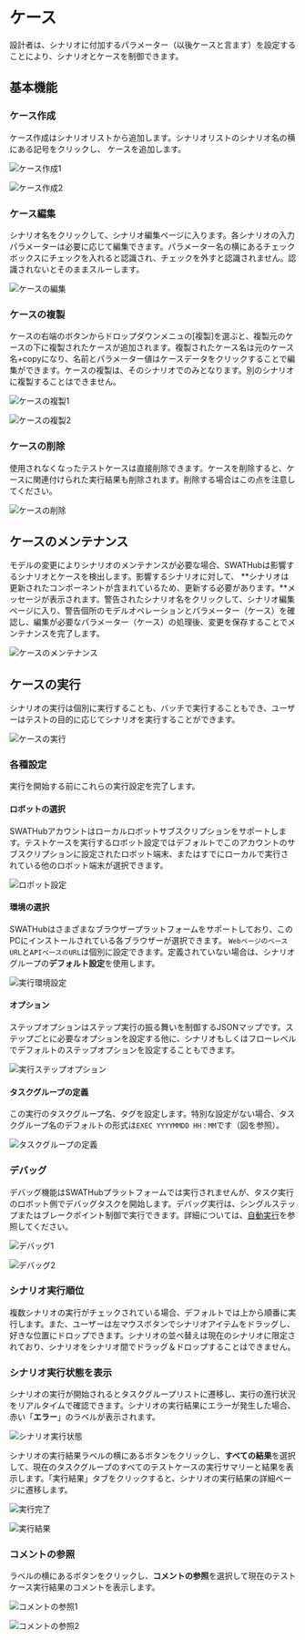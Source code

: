 ケース
===

設計者は、シナリオに付加するパラメーター（以後ケースと言ます）を設定することにより、シナリオとケースを制御できます。

基本機能
---

### ケース作成

ケース作成はシナリオリストから追加します。シナリオリストのシナリオ名の横にある<i class="fa fa-plus-circle"></i>記号をクリックし、 ケースを追加します。

![ケース作成1](../assets/img/manual-case-01.jpg)

![ケース作成2](../assets/img/manual-case-02.jpg)

### ケース編集

シナリオ名をクリックして、シナリオ編集ページに入ります。各シナリオの入力パラメーターは必要に応じて編集できます。パラメーター名の横にある<i class="fa fa-square-o"></i>チェックボックスにチェックを入れると認識され、チェックを外すと認識されません。認識されないとそのままスルーします。

![ケースの編集](../assets/img/manual-case-03.jpg)

### ケースの複製

ケースの右端のボタンからドロップダウンメニュの[複製]を選ぶと、複製元のケースの下に複製されたケースが追加されます。複製されたケース名は元のケース名+copyになり、名前とパラメーター値はケースデータをクリックすることで編集ができます。ケースの複製は、そのシナリオでのみとなります。別のシナリオに複製することはできません。

![ケースの複製1](../assets/img/manual-case-04.jpg)

![ケースの複製2](../assets/img/manual-case-05.jpg)

### ケースの削除

使用されなくなったテストケースは直接削除できます。ケースを削除すると、ケースに関連付けられた実行結果も削除されます。削除する場合はこの点を注意してください。

![ケースの削除](../assets/img/manual-case-06.jpg)


ケースのメンテナンス
---

モデルの変更によりシナリオのメンテナンスが必要な場合、SWATHubは影響するシナリオとケースを検出します。影響するシナリオに対して、<i class="fa fa-warning"></i> **シナリオは更新されたコンポーネントが含まれているため、更新する必要があります。**メッセージが表示されます。警告されたシナリオ名をクリックして、シナリオ編集ページに入り、警告個所のモデルオペレーションとパラメーター（ケース）を確認し、編集が必要なパラメーター（ケース）の処理後、変更を保存することでメンテナンスを完了します。

![ケースのメンテナンス](../assets/img/manual-case-07.jpg)


ケースの実行
---

シナリオの実行は個別に実行することも、バッチで実行することもでき、ユーザーはテストの目的に応じてシナリオを実行することができます。

![ケースの実行](../assets/img/manual-case-08.jpg)

### 各種設定

実行を開始する前にこれらの実行設定を完了します。

#### ロボットの選択

SWATHubアカウントはローカルロボットサブスクリプションをサポートします。テストケースを実行するロボット設定ではデフォルトでこのアカウントのサブスクリプションに設定されたロボット端末、またはすでにローカルで実行されている他のロボット端末が選択できます。

![ロボット設定](../assets/img/manual-case-09.jpg)

#### 環境の選択

SWATHubはさまざまなブラウザープラットフォームをサポートしており、このPCにインストールされている各ブラウザーが選択できます。 `WebページのベースURL`と`APIベースのURL`は個別に設定できます。定義されていない場合は、シナリオグループの**デフォルト設定**を使用します。

![実行環境設定](../assets/img/manual-case-10.jpg)

#### オプション

ステップオプションはステップ実行の振る舞いを制御するJSONマップです。ステップごとに必要なオプションを設定する他に、シナリオもしくはフローレベルでデフォルトのステップオプションを設定することもできます。

![実行ステップオプション](../assets/img/manual-case-11.jpg)

#### タスクグループの定義

この実行のタスクグループ名、タグを設定します。特別な設定がない場合、タスクグループ名のデフォルトの形式は`EXEC YYYYMMDD HH：MM`です（図を参照）。

![タスクグループの定義](../assets/img/manual-case-12.jpg)

### デバッグ

デバッグ機能はSWATHubプラットフォームでは実行されませんが、タスク実行のロボット側でデバッグタスクを開始します。デバッグ実行は、シングルステップまたはブレークポイント制御で実行できます。詳細については、[自動実行](robot_execution.md)を参照してください。

![デバッグ1](../assets/img/manual-case-13.jpg)

![デバッグ2](../assets/img/manual-case-14.jpg)

### シナリオ実行順位

複数シナリオの実行がチェックされている場合、デフォルトでは上から順番に実行します。また、ユーザーは左マウスボタンでシナリオアイテムをドラッグし、好きな位置にドロップできます。シナリオの並べ替えは現在のシナリオに限定されており、シナリオをシナリオ間でドラッグ＆ドロップすることはできません。

### シナリオ実行状態を表示

シナリオの実行が開始されるとタスクグループリストに遷移し、実行の進行状況をリアルタイムで確認できます。シナリオの実行結果にエラーが発生した場合、赤い「**エラー**」のラベルが表示されます。

![シナリオ実行状態](../assets/img/manual-case-15.jpg)

シナリオの実行結果ラベルの横にある<i class="fa fa-caret-square-o-down"></i>ボタンをクリックし、**すべての結果**を選択して、現在のタスクグループのすべてのテストケースの実行サマリーと結果を表示します。「実行結果」タブをクリックすると、シナリオの実行結果の詳細ページに遷移します。

![実行完了](../assets/img/manual-case-16.jpg)

![実行結果](../assets/img/manual-case-17.jpg)

### コメントの参照

ラベルの横にある<i class="fa fa-caret-square-o-down"></i>ボタンをクリックし、**コメントの参照**を選択して現在のテストケース実行結果のコメントを表示します。

![コメントの参照1](../assets/img/manual-case-18.jpg)

![コメントの参照2](../assets/img/manual-case-19.jpg)
